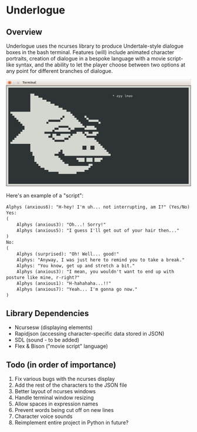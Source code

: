 # Underlogue

Overview
------
Underlogue uses the ncurses library to produce Undertale-style dialogue boxes in the bash terminal. Features (will) include animated character portraits, creation of dialogue in a bespoke language with a movie script-like syntax, and the ability to let the player choose between two options at any point for different branches of dialogue.

![preview](preview.png)

Here's an example of a "script":
~~~~
Alphys (anxious6): "H-hey! I'm uh... not interrupting, am I?" (Yes/No)
Yes:
(
    Alphys (anxious3): "Oh...! Sorry!"
    Alphys (anxious5): "I guess I'll get out of your hair then..."
)
No:
(
    Alphys (surprised): "Oh! Well... good!"
    Alphys: "Anyway, I was just here to remind you to take a break."
    Alphys: "You know, get up and stretch a bit."
    Alphys (anxious3): "I mean, you wouldn't want to end up with posture like mine, r-right?"
    Alphys (anxious1): "H-hahahaha...!!"
    Alphys (anxious7): "Yeah... I'm gonna go now."
)
~~~~

Library Dependencies
-------
* Ncursesw (displaying elements)
* Rapidjson (accessing character-specific data stored in JSON)
* SDL (sound - to be added)
* Flex & Bison ("movie script" language)

Todo (in order of importance)
------
1. Fix various bugs with the ncurses display
1. Add the rest of the characters to the JSON file
3. Better layout of ncurses windows
2. Handle terminal window resizing
5. Allow spaces in expression names
4. Prevent words being cut off on new lines
6. Character voice sounds
7. Reimplement entire project in Python in future?

